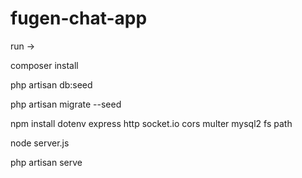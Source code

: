 # fugen-chat-app
 

 run ->

 composer install

 php artisan db:seed

 php artisan migrate --seed

 
npm install dotenv express http socket.io cors multer mysql2 fs path


node server.js


php artisan serve
